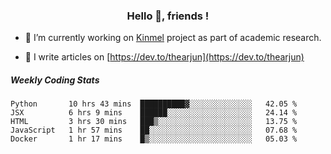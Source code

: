 <h3 align="center">Hello 👋, friends !</h3>

- 🔭 I’m currently working on [Kinmel](https://github.com/thearjun/kinmel) project as part of academic research.

- 📝 I write articles on [https://dev.to/thearjun](https://dev.to/thearjun)


##### Weekly Coding Stats
<!--START_SECTION:waka-->
```text
Python       10 hrs 43 mins  ██████████▓░░░░░░░░░░░░░░   42.05 % 
JSX          6 hrs 9 mins    ██████░░░░░░░░░░░░░░░░░░░   24.14 % 
HTML         3 hrs 30 mins   ███▒░░░░░░░░░░░░░░░░░░░░░   13.75 % 
JavaScript   1 hr 57 mins    ██░░░░░░░░░░░░░░░░░░░░░░░   07.68 % 
Docker       1 hr 17 mins    █▒░░░░░░░░░░░░░░░░░░░░░░░   05.03 % 
```
<!--END_SECTION:waka-->
